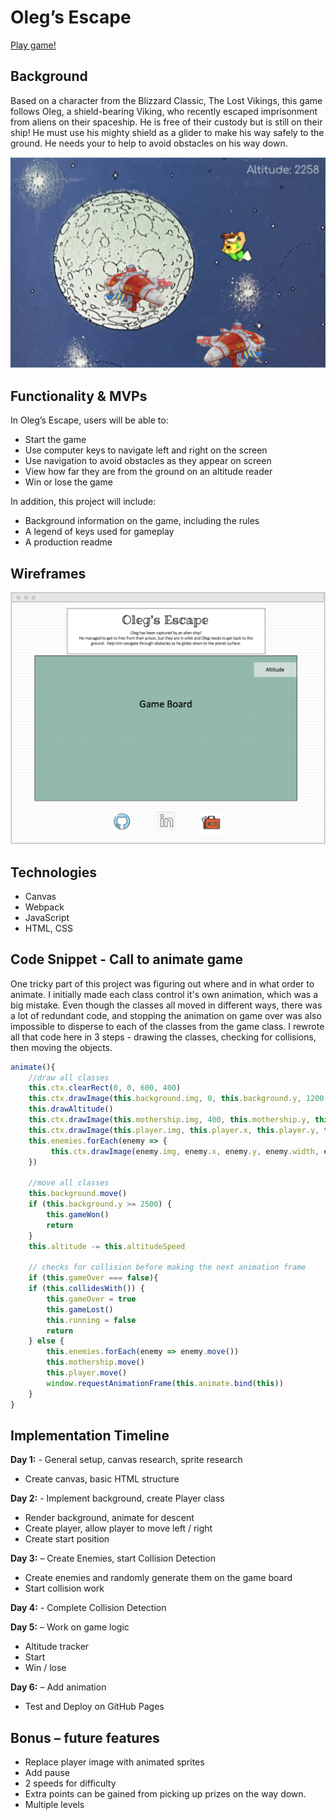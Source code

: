 # Oleg’s Escape

[Play game!](https://helenedwards.github.io/Olafs-Escape/ "Olaf's Escape")

## Background 

Based on a character from the Blizzard Classic, The Lost Vikings, this game follows Oleg, a shield-bearing Viking, who recently escaped imprisonment from aliens on their spaceship.  He is free of their custody but is still on their ship!  He must use his mighty shield as a glider to make his way safely to the ground.  He needs your to help to avoid obstacles on his way down.

![scree_grab](images/Screen_Grab.png)

## Functionality & MVPs

In Oleg’s Escape, users will be able to:
-   Start the game
-	Use computer keys to navigate left and right on the screen 
-	Use navigation to avoid obstacles as they appear on screen
-	View how far they are from the ground on an altitude reader
-	Win or lose the game

In addition, this project will include:
-	Background information on the game, including the rules
-	A legend of keys used for gameplay
-	A production readme 


## Wireframes

![wireframe](images/Wireframes.png)

## Technologies

-	Canvas
-	Webpack
-	JavaScript
-	HTML, CSS

## Code Snippet - Call to animate game

One tricky part of this project was figuring out where and in what order to animate.  I initially made each class control it's own animation, which was a big mistake.  Even though the classes all moved in different ways, there was a lot of redundant code, and stopping the animation on game over was also impossible to disperse to each of the classes from the game class.  I rewrote all that code here in 3 steps - drawing the classes, checking for collisions, then moving the objects.  

```javascript
animate(){
    //draw all classes
    this.ctx.clearRect(0, 0, 600, 400)
    this.ctx.drawImage(this.background.img, 0, this.background.y, 1200, 3500, 0, 0, 600, 1771);
    this.drawAltitude()
    this.ctx.drawImage(this.mothership.img, 400, this.mothership.y, this.mothership.width, this.mothership.height )
    this.ctx.drawImage(this.player.img, this.player.x, this.player.y, this.player.width, this.player.height)
    this.enemies.forEach(enemy => {
         this.ctx.drawImage(enemy.img, enemy.x, enemy.y, enemy.width, enemy.height)
    })

    //move all classes
    this.background.move()
    if (this.background.y >= 2500) {
        this.gameWon()
        return 
    } 
    this.altitude -= this.altitudeSpeed

    // checks for collision before making the next animation frame
    if (this.gameOver === false){
    if (this.collidesWith()) {
        this.gameOver = true
        this.gameLost()
        this.running = false
        return
    } else {
        this.enemies.forEach(enemy => enemy.move())
        this.mothership.move()
        this.player.move()
        window.requestAnimationFrame(this.animate.bind(this))
    }
}
```


## Implementation Timeline

**Day 1:** - General setup, canvas research, sprite research
-   Create canvas, basic HTML structure

**Day 2:** - Implement background, create Player class 
-	Render background, animate for descent 
-   Create player, allow player to move left / right
-	Create start position

**Day 3:** – Create Enemies, start Collision Detection
-   Create enemies and randomly generate them on the game board
-   Start collision work

**Day 4:** - Complete Collision Detection 

**Day 5:** – Work on game logic
-	Altitude tracker
-	Start
-	Win / lose

**Day 6:** – Add animation
-   Test and Deploy on GitHub Pages


## Bonus – future features
-  Replace player image with animated sprites
-  Add pause
-  2 speeds for difficulty
-  Extra points can be gained from picking up prizes on the way down. 
-  Multiple levels
